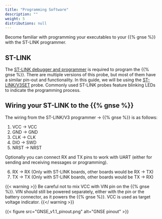 ```yaml
---
title: "Programming Software"
description: ""
weight: 5
distributions: null
---
```


Become familiar with programming your executables to your {{% gnse %}} with the ST-LINK programmer.

<!--more-->

## ST-LINK

The [ST-LINK debugger and programmer](http://www.emcu.eu/st-link/) is required to program the {{% gnse %}}. There are multiple versions of this probe, but most of them have a similar pin-out and functionality. In this guide, we will be using the [ST-LINK/V3SET](https://www.st.com/en/development-tools/stlink-v3set.html) probe. Commonly used ST-LINK probes feature blinking LEDs to indicate the programming process.

## Wiring your ST-LINK to the {{% gnse %}}

The wiring from the ST-LINK/V3 programmer &rarr; {{% gnse %}} is as follows:

1. VCC &rarr; VCC
2. GND &rarr; GND
3. CLK &rarr; CLK
4. DIO &rarr; SWD
5. NRST &rarr; NRST

Optionally you can connect RX and TX pins to work with UART (either for sending and receiving messages or programming).

6. RX &rarr; RX (Only with ST-LINK boards, other boards would be RX &rarr; TX)
7. TX &rarr; TX (Only with ST-LINK boards, other boards would be TX &rarr; RX)

{{< warning >}} Be careful not to mix VCC with VIN pin on the {{% gnse %}}. VIN should still be powered separately, either with the pin or the battery connector, as it powers the {{% gnse %}}. VCC is used as target voltage indicator. {{</ warning >}}

{{< figure src="GNSE_v1.1_pinout.png" alt="GNSE pinout" >}}
